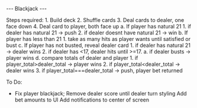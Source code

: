 --- Blackjack ---

Steps required: 
	<!-- 0. Player places bet -->
	1. Build deck
	2. Shuffle cards
	3. Deal cards to dealer, one face down
	4. Deal card to player, both face up
		a. If player has natural 21
			1. if dealer has natural 21 -> push
			2. if dealer doesnt have natural 21 -> win
		b. If player has less than 21
			1. take as many hits as player wants until satisfied or bust
		c. If player has not busted, reveal dealer card
			1. if dealer has natural 21 -> dealer wins
			2. if dealer has <17, dealer hits until >=17.
				a. if dealer busts -> player wins
		d. compare totals of dealer and player
			1. if player_total>dealer_total -> player wins
			2. if player_total<dealer_total -> dealer wins
			3. if player_total===dealer_total -> push, player bet returned


To Do:

- Fix player blackjack;
Remove dealer score until dealer turn
styling
Add bet amounts to UI
Add notifications to center of screen